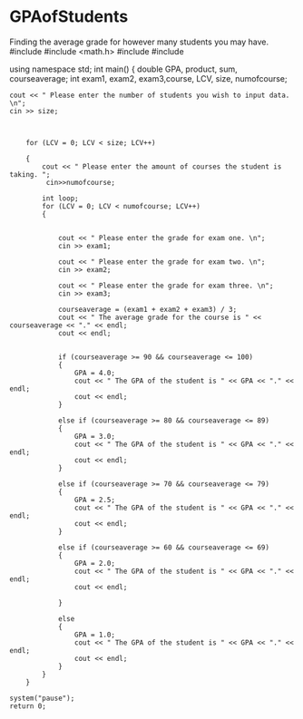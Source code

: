 # GPAofStudents
Finding the average grade for however many students you may have.
#include <iostream>
#include <math.h>
#include <iomanip>
#include <string>

using namespace std;
int main()
{
	double GPA,  product,  sum, courseaverage;
	int exam1, exam2, exam3,course, LCV, size, numofcourse;

	cout << " Please enter the number of students you wish to input data. \n";
	cin >> size;



		for (LCV = 0; LCV < size; LCV++)

		{
			cout << " Please enter the amount of courses the student is taking. ";
			 cin>>numofcourse;

			int loop;
			for (LCV = 0; LCV < numofcourse; LCV++)
			{


				cout << " Please enter the grade for exam one. \n";
				cin >> exam1;

				cout << " Please enter the grade for exam two. \n";
				cin >> exam2;

				cout << " Please enter the grade for exam three. \n";
				cin >> exam3;

				courseaverage = (exam1 + exam2 + exam3) / 3;
				cout << " The average grade for the course is " << courseaverage << "." << endl;
				cout << endl;


				if (courseaverage >= 90 && courseaverage <= 100)
				{
					GPA = 4.0;
					cout << " The GPA of the student is " << GPA << "." << endl;
					cout << endl;
				}

				else if (courseaverage >= 80 && courseaverage <= 89)
				{
					GPA = 3.0;
					cout << " The GPA of the student is " << GPA << "." << endl;
					cout << endl;
				}

				else if (courseaverage >= 70 && courseaverage <= 79)
				{
					GPA = 2.5;
					cout << " The GPA of the student is " << GPA << "." << endl;
					cout << endl;
				}

				else if (courseaverage >= 60 && courseaverage <= 69)
				{
					GPA = 2.0;
					cout << " The GPA of the student is " << GPA << "." << endl;
					cout << endl;

				}

				else
				{
					GPA = 1.0;
					cout << " The GPA of the student is " << GPA << "." << endl;
					cout << endl;
				}
			}
		}

	system("pause");
	return 0;

